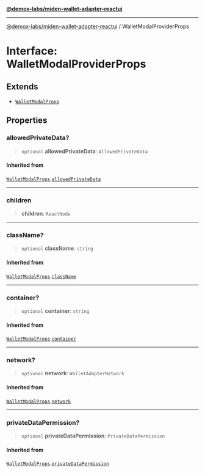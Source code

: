 [**@demox-labs/miden-wallet-adapter-reactui**](../README.md)

***

[@demox-labs/miden-wallet-adapter-reactui](../README.md) / WalletModalProviderProps

# Interface: WalletModalProviderProps

## Extends

- [`WalletModalProps`](WalletModalProps.md)

## Properties

### allowedPrivateData?

> `optional` **allowedPrivateData**: `AllowedPrivateData`

#### Inherited from

[`WalletModalProps`](WalletModalProps.md).[`allowedPrivateData`](WalletModalProps.md#allowedprivatedata)

***

### children

> **children**: `ReactNode`

***

### className?

> `optional` **className**: `string`

#### Inherited from

[`WalletModalProps`](WalletModalProps.md).[`className`](WalletModalProps.md#classname)

***

### container?

> `optional` **container**: `string`

#### Inherited from

[`WalletModalProps`](WalletModalProps.md).[`container`](WalletModalProps.md#container)

***

### network?

> `optional` **network**: `WalletAdapterNetwork`

#### Inherited from

[`WalletModalProps`](WalletModalProps.md).[`network`](WalletModalProps.md#network)

***

### privateDataPermission?

> `optional` **privateDataPermission**: `PrivateDataPermission`

#### Inherited from

[`WalletModalProps`](WalletModalProps.md).[`privateDataPermission`](WalletModalProps.md#privatedatapermission)
